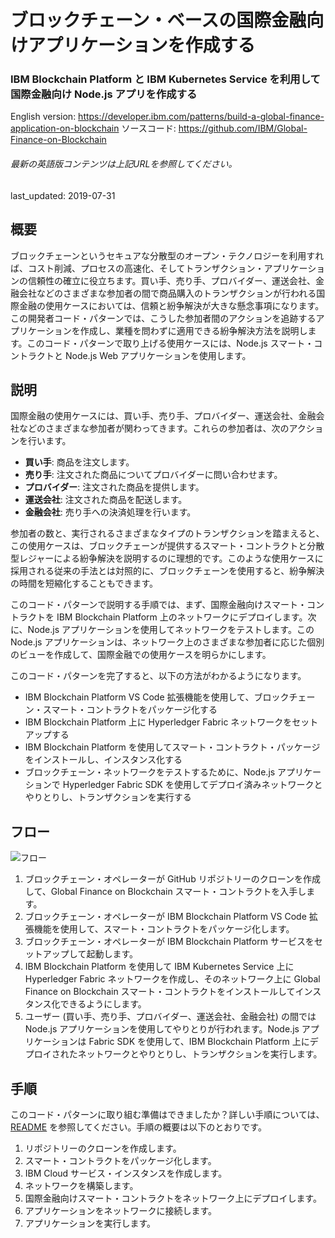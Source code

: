 # ブロックチェーン・ベースの国際金融向けアプリケーションを作成する

### IBM Blockchain Platform と IBM Kubernetes Service を利用して国際金融向け Node.js アプリを作成する

English version: https://developer.ibm.com/patterns/build-a-global-finance-application-on-blockchain
  ソースコード: https://github.com/IBM/Global-Finance-on-Blockchain

###### 最新の英語版コンテンツは上記URLを参照してください。
last_updated: 2019-07-31

 
## 概要

ブロックチェーンというセキュアな分散型のオープン・テクノロジーを利用すれば、コスト削減、プロセスの高速化、そしてトランザクション・アプリケーションの信頼性の確立に役立ちます。買い手、売り手、プロバイダー、運送会社、金融会社などのさまざまな参加者の間で商品購入のトランザクションが行われる国際金融の使用ケースにおいては、信頼と紛争解決が大きな懸念事項になります。この開発者コード・パターンでは、こうした参加者間のアクションを追跡するアプリケーションを作成し、業種を問わずに適用できる紛争解決方法を説明します。このコード・パターンで取り上げる使用ケースには、Node.js スマート・コントラクトと Node.js Web アプリケーションを使用します。

## 説明

国際金融の使用ケースには、買い手、売り手、プロバイダー、運送会社、金融会社などのさまざまな参加者が関わってきます。これらの参加者は、次のアクションを行います。

* **買い手**: 商品を注文します。
* **売り手**: 注文された商品についてプロバイダーに問い合わせます。
* **プロバイダー**: 注文された商品を提供します。
* **運送会社**: 注文された商品を配送します。
* **金融会社**: 売り手への決済処理を行います。

参加者の数と、実行されるさまざまなタイプのトランザクションを踏まえると、この使用ケースは、ブロックチェーンが提供するスマート・コントラクトと分散型レジャーによる紛争解決を説明するのに理想的です。このような使用ケースに採用される従来の手法とは対照的に、ブロックチェーンを使用すると、紛争解決の時間を短縮化することもできます。

このコード・パターンで説明する手順では、まず、国際金融向けスマート・コントラクトを IBM Blockchain Platform 上のネットワークにデプロイします。次に、Node.js アプリケーションを使用してネットワークをテストします。この Node.js アプリケーションは、ネットワーク上のさまざまな参加者に応じた個別のビューを作成して、国際金融での使用ケースを明らかにします。

このコード・パターンを完了すると、以下の方法がわかるようになります。

* IBM Blockchain Platform VS Code 拡張機能を使用して、ブロックチェーン・スマート・コントラクトをパッケージ化する
* IBM Blockchain Platform 上に Hyperledger Fabric ネットワークをセットアップする
* IBM Blockchain Platform を使用してスマート・コントラクト・パッケージをインストールし、インスタンス化する
* ブロックチェーン・ネットワークをテストするために、Node.js アプリケーションで Hyperledger Fabric SDK を使用してデプロイ済みネットワークとやりとりし、トランザクションを実行する

## フロー

![フロー](../../images/flow-revised2.png)

1. ブロックチェーン・オペレーターが GitHub リポジトリーのクローンを作成して、Global Finance on Blockchain スマート・コントラクトを入手します。
1. ブロックチェーン・オペレーターが IBM Blockchain Platform VS Code 拡張機能を使用して、スマート・コントラクトをパッケージ化します。
1. ブロックチェーン・オペレーターが IBM Blockchain Platform サービスをセットアップして起動します。
1. IBM Blockchain Platform を使用して IBM Kubernetes Service 上に Hyperledger Fabric ネットワークを作成し、そのネットワーク上に Global Finance on Blockchain スマート・コントラクトをインストールしてインスタンス化できるようにします。
1. ユーザー (買い手、売り手、プロバイダー、運送会社、金融会社) の間では Node.js アプリケーションを使用してやりとりが行われます。Node.js アプリケーションは Fabric SDK を使用して、IBM Blockchain Platform 上にデプロイされたネットワークとやりとりし、トランザクションを実行します。

## 手順

このコード・パターンに取り組む準備はできましたか？詳しい手順については、[README](https://github.com/IBM/Global-Finance-on-Blockchain/blob/master/README.md) を参照してください。手順の概要は以下のとおりです。

1. リポジトリーのクローンを作成します。
1. スマート・コントラクトをパッケージ化します。
1. IBM Cloud サービス・インスタンスを作成します。
1. ネットワークを構築します。
1. 国際金融向けスマート・コントラクトをネットワーク上にデプロイします。
1. アプリケーションをネットワークに接続します。
1. アプリケーションを実行します。
